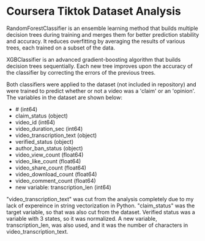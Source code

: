 # Coursera Tiktok Dataset Analysis

RandomForestClassifier is an ensemble learning method that builds multiple decision trees during training and merges them for better prediction stability and accuracy. It reduces overfitting by averaging the results of various trees, each trained on a subset of the data.

XGBClassifier is an advanced gradient-boosting algorithm that builds decision trees sequentially. Each new tree improves upon the accuracy of the classifier by correcting the errors of the previous trees.

Both classifiers were applied to the dataset (not included in repository) and were trained to predict whether or not a video was a 'claim' or an 'opinion'. The variables in the dataset are shown below:

- \# (int64)
- claim_status (object)
- video_id (int64)
- video_duration_sec (int64)
- video_transcription_text (object)
- verified_status (object)
- author_ban_status (object)
- video_view_count (float64)
- video_like_count (float64)
- video_share_count (float64)
- video_download_count (float64)
- video_comment_count (float64)
- new variable: transcription_len (int64)

"video_transcription_text" was cut from the analysis completely due to my lack of expereince in string vectorization in Python. "claim_status" was the target variable, so that was also cut from the dataset. Verified status was a variable with 3 states, so it was normalized. A new variable, transcription_len, was also used, and it was the number of characters in video_transcription_text.